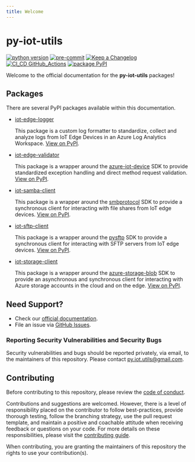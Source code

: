 ```yaml
---
title: Welcome
---
```


# py-iot-utils

[![python version](https://img.shields.io/badge/python_v3.9-blue?logo=python&logoColor=yellow)](https://img.shields.io/badge/python_v3.9-blue?logo=python&logoColor=yellow) [![pre-commit](https://img.shields.io/badge/pre--commit-blue?logo=pre-commit&logoColor=FAB040)](https://img.shields.io/badge/pre--commit-blue?logo=pre-commit&logoColor=FAB040) [![Keep a Changelog](https://img.shields.io/badge/keep_a_changelog-blue?logo=keepachangelog&logoColor=E05735)](https://img.shields.io/badge/keep_a_changelog-blue?logo=keepachangelog&logoColor=E05735) [![CI_CD GitHub_Actions](https://img.shields.io/badge/GitHub_Actions-blue?logo=githubactions&logoColor=black)](https://img.shields.io/badge/GitHub_Actions-blue?logo=githubactions&logoColor=black) [![package PyPI](https://img.shields.io/badge/PyPI-blue?logo=PyPI&logoColor=yellow)](https://img.shields.io/badge/PyPI-blue?logo=pypi&logoColor=yellow)

Welcome to the official documentation for the **py-iot-utils** packages!

## Packages

There are several PyPI packages available within this documentation.

- [iot-edge-logger](/packages/iotEdgeLogger)

  This package is a custom log formatter to standardize, collect and analyze logs from IoT Edge Devices in an Azure Log Analytics Workspace. [View on PyPI](https://pypi.org/project/iot-edge-logger/).

- [iot-edge-validator](/packages/iotEdgeValidator)

  This package is a wrapper around the [azure-iot-device](https://pypi.org/project/azure-iot-device/) SDK to provide standardized exception handling and direct method request validation. [View on PyPI](https://pypi.org/project/iot-edge-validator).

- [iot-samba-client](/packages/iotSambaClient)

  This package is a wrapper around the [smbprotocol](https://pypi.org/project/smbprotocol/) SDK to provide a synchronous client for interacting with file shares from IoT edge devices. [View on PyPI](https://pypi.org/project/iot-samba-client).

- [iot-sftp-client](/packages/iotSftpClient)

  This package is a wrapper around the [pysftp](https://pypi.org/project/pysftp/) SDK to provide a synchronous client for interacting with SFTP servers from IoT edge devices. [View on PyPI](https://pypi.org/project/iot-sftp-client).

- [iot-storage-client](/packages/iotStorageClient)

  This package is a wrapper around the [azure-storage-blob](https://pypi.org/project/azure-storage-blob/) SDK to provide an asynchronous and synchronous client for interacting with Azure storage accounts in the cloud and on the edge. [View on PyPI](https://pypi.org/project/iot-storage-client/).

## Need Support?

- Check our [official documentation](/).
- File an issue via [GitHub Issues](https://github.com/dgonzo27/py-iot-utils/issues).

### Reporting Security Vulnerabilities and Security Bugs

Security vulnerabilities and bugs should be reported privately, via email, to the maintainers of this repository. Please contact [py.iot.utils@gmail.com](mailto:py.iot.utils@gmail.com).

## Contributing

Before contributing to this repository, please review the [code of conduct](/codeOfConduct).

Contributions and suggestions are welcomed. However, there is a level of responsibility placed on the contributor to follow best-practices, provide thorough testing, follow the branching strategy, use the pull request template, and maintain a positive and coachable attitude when receiving feedback or questions on your code. For more details on these responsibilities, please visit the [contributing guide](/contributingGuide).

When contributing, you are granting the maintainers of this repository the rights to use your contribution(s).
